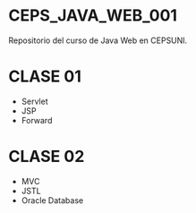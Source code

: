 # CEPS_JAVA_WEB_001
Repositorio del curso de Java Web en CEPSUNI.


# CLASE 01

- Servlet
- JSP
- Forward

# CLASE 02

- MVC
- JSTL
- Oracle Database


